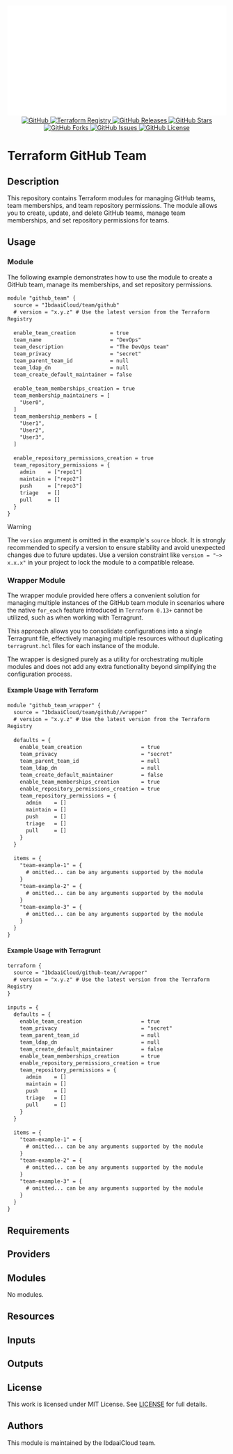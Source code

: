 <div align="center">
  <img src="https://raw.githubusercontent.com/IbdaaiCloud/terraform-github-team/refs/heads/main/.github/assets/img/banner.svg" alt="IbdaaiCloud - Terraform GitHub Team" />
</div>

<div align="center">
  <a href="https://github.com/IbdaaiCloud/terraform-github-team">
    <img src="https://img.shields.io/badge/github-%23181717.svg?style=for-the-badge&logo=github&logoColor=white" alt="GitHub"/>
  </a>
  <a href="https://registry.terraform.io/modules/IbdaaiCloud/team/github/latest">
    <img src="https://img.shields.io/github/v/release/IbdaaiCloud/terraform-github-team?color=blue&label=terraform&logo=terraform&style=for-the-badge" alt="Terraform Registry"/>
  </a>
  <a href="https://github.com/IbdaaiCloud/terraform-github-team/releases">
    <img src="https://img.shields.io/github/v/release/IbdaaiCloud/terraform-github-team?include_prereleases&sort=date&style=for-the-badge" alt="GitHub Releases"/>
  </a>
  <a href="https://github.com/IbdaaiCloud/terraform-github-team/stargazers">
    <img src="https://img.shields.io/github/stars/IbdaaiCloud/terraform-github-team.svg?style=for-the-badge" alt="GitHub Stars"/>
  </a>
  <a href="https://github.com/IbdaaiCloud/terraform-github-team/forks">
    <img src="https://img.shields.io/github/forks/IbdaaiCloud/terraform-github-team.svg?style=for-the-badge" alt="GitHub Forks"/>
  </a>
  <a href="https://github.com/IbdaaiCloud/terraform-github-team/issues">
    <img src="https://img.shields.io/github/issues/IbdaaiCloud/terraform-github-team.svg?style=for-the-badge" alt="GitHub Issues"/>
  </a>
  <a href="LICENSE">
    <img src="https://img.shields.io/github/license/IbdaaiCloud/terraform-github-team.svg?style=for-the-badge" alt="GitHub License"/>
  </a>
</div>

# Terraform GitHub Team

## Description

This repository contains Terraform modules for managing GitHub teams, team memberships, and team repository permissions. The module allows you to create, update, and delete GitHub teams, manage team memberships, and set repository permissions for teams.

## Usage

### Module

The following example demonstrates how to use the module to create a GitHub team, manage its memberships, and set repository permissions.

```hcl
module "github_team" {
  source = "IbdaaiCloud/team/github"
  # version = "x.y.z" # Use the latest version from the Terraform Registry

  enable_team_creation           = true
  team_name                      = "DevOps"
  team_description               = "The DevOps team"
  team_privacy                   = "secret"
  team_parent_team_id            = null
  team_ldap_dn                   = null
  team_create_default_maintainer = false

  enable_team_memberships_creation = true
  team_membership_maintainers = [
    "User0",
  ]
  team_membership_members = [
    "User1",
    "User2",
    "User3",
  ]

  enable_repository_permissions_creation = true
  team_repository_permissions = {
    admin    = ["repo1"]
    maintain = ["repo2"]
    push     = ["repo3"]
    triage   = []
    pull     = []
  }
}
```

> [!WARNING]
> The `version` argument is omitted in the example's `source` block. It is strongly recommended to specify a version to ensure stability and avoid unexpected changes due to future updates. Use a version constraint like `version = "~> x.x.x"` in your project to lock the module to a compatible release.

### Wrapper Module

The wrapper module provided here offers a convenient solution for managing multiple instances of the GitHub team module in scenarios where the native `for_each` feature introduced in `Terraform 0.13+` cannot be utilized, such as when working with Terragrunt.

This approach allows you to consolidate configurations into a single Terragrunt file, effectively managing multiple resources without duplicating `terragrunt.hcl` files for each instance of the module.

The wrapper is designed purely as a utility for orchestrating multiple modules and does not add any extra functionality beyond simplifying the configuration process.

#### Example Usage with Terraform

```hcl
module "github_team_wrapper" {
  source = "IbdaaiCloud/team/github//wrapper"
  # version = "x.y.z" # Use the latest version from the Terraform Registry

  defaults = {
    enable_team_creation                   = true
    team_privacy                           = "secret"
    team_parent_team_id                    = null
    team_ldap_dn                           = null
    team_create_default_maintainer         = false
    enable_team_memberships_creation       = true
    enable_repository_permissions_creation = true
    team_repository_permissions = {
      admin    = []
      maintain = []
      push     = []
      triage   = []
      pull     = []
    }
  }

  items = {
    "team-example-1" = {
      # omitted... can be any arguments supported by the module
    }
    "team-example-2" = {
      # omitted... can be any arguments supported by the module
    }
    "team-example-3" = {
      # omitted... can be any arguments supported by the module
    }
  }
}
```

#### Example Usage with Terragrunt

```hcl
terraform {
  source = "IbdaaiCloud/github-team//wrapper"
  # version = "x.y.z" # Use the latest version from the Terraform Registry
}

inputs = {
  defaults = {
    enable_team_creation                   = true
    team_privacy                           = "secret"
    team_parent_team_id                    = null
    team_ldap_dn                           = null
    team_create_default_maintainer         = false
    enable_team_memberships_creation       = true
    enable_repository_permissions_creation = true
    team_repository_permissions = {
      admin    = []
      maintain = []
      push     = []
      triage   = []
      pull     = []
    }
  }

  items = {
    "team-example-1" = {
      # omitted... can be any arguments supported by the module
    }
    "team-example-2" = {
      # omitted... can be any arguments supported by the module
    }
    "team-example-3" = {
      # omitted... can be any arguments supported by the module
    }
  }
}
```

<!-- BEGIN_TF_DOCS -->

## Requirements

## Providers

## Modules

No modules.

## Resources

## Inputs

## Outputs

<!-- END_TF_DOCS -->

## License

This work is licensed under MIT License. See [LICENSE](LICENSE) for full details.

## Authors

This module is maintained by the IbdaaiCloud team.
